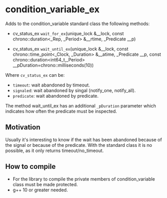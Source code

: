 # condition_variable_ex

Adds to the condition_variable standard class the following methods:

- cv_status_ex `wait_for_ex`(unique_lock<mutex> &__lock,
                            const chrono::duration<_Rep, _Period> &__rtime,
                            _Predicate __p)

- cv_status_ex `wait_until_ex`(unique_lock<mutex> &__lock,
                            const chrono::time_point<_Clock, _Duration> &__atime,
                            _Predicate __p,
                            const chrono::duration<int64_t,_Period> __pDuration=chrono::milliseconds(10))
                        
Where `cv_status_ex` can be:

- `timeout`: wait abandoned by timeout.
- `signaled`: wait abandoned by singal (notify_one, notify_all).
- `predicate`: wait abandoned by predicate.

The method wait_until_ex has an additional `_pDuration` parameter which indicates how often the predicate must be inspected.

## Motivation

Usually it's interesting to know if the wait has been abandoned because of the signal or because of the predicate. With the standard class it is no possible, as it only returns timeout/no_timeout.

## How to compile

- For the library to compile the private members of condition_variable class must be made protected.
- g++ 10 or greater needed.